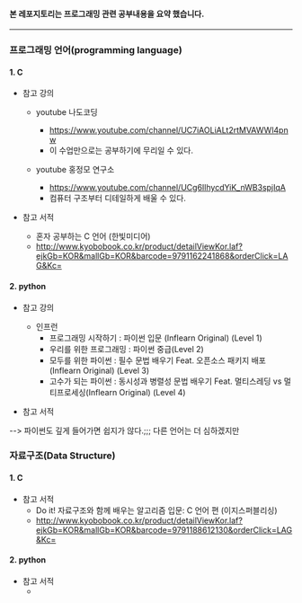 #### 본 레포지토리는 프로그래밍 관련 공부내용을 요약 했습니다.
--------------------------------------------------

### 프로그래밍 언어(programming language)
#### 1. C
  - 참고 강의
    - youtube 나도코딩
      - https://www.youtube.com/channel/UC7iAOLiALt2rtMVAWWl4pnw
      - 이 수업만으로는 공부하기에 무리일 수 있다.
  
    - youtube 홍정모 연구소
      - https://www.youtube.com/channel/UCg6IlhycdYiK_nWB3spjIqA
      - 컴퓨터 구조부터 디테일하게 배울 수 있다.
    
  - 참고 서적
    - 혼자 공부하는 C 언어 (한빛미디어)
    - http://www.kyobobook.co.kr/product/detailViewKor.laf?ejkGb=KOR&mallGb=KOR&barcode=9791162241868&orderClick=LAG&Kc= <br/>


#### 2. python
  - 참고 강의
    - 인프런
      - 프로그래밍 시작하기 : 파이썬 입문 (Inflearn Original) (Level 1)
      - 우리를 위한 프로그래밍 : 파이썬 중급(Level 2) 
      - 모두를 위한 파이썬 : 필수 문법 배우기 Feat. 오픈소스 패키지 배포 (Inflearn Original) (Level 3)
      - 고수가 되는 파이썬 : 동시성과 병렬성 문법 배우기 Feat. 멀티스레딩 vs 멀티프로세싱(Inflearn Original) (Level 4)

  - 참고 서적 <br/>

--> 파이썬도 깊게 들어가면 쉽지가 않다.;;; 다른 언어는 더 심하겠지만

### 자료구조(Data Structure)
#### 1. C

  - 참고 서적
    - Do it! 자료구조와 함께 배우는 알고리즘 입문: C 언어 편 (이지스퍼블리싱)
    - http://www.kyobobook.co.kr/product/detailViewKor.laf?ejkGb=KOR&mallGb=KOR&barcode=9791188612130&orderClick=LAG&Kc= <br/>

#### 2. python

  - 참고 서적
    -  <br/>


